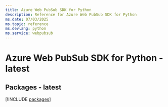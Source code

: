 ```yaml
---
title: Azure Web PubSub SDK for Python
description: Reference for Azure Web PubSub SDK for Python
ms.date: 07/03/2025
ms.topic: reference
ms.devlang: python
ms.service: webpubsub
---
```

# Azure Web PubSub SDK for Python - latest
## Packages - latest
[!INCLUDE [packages](web-pubsub-index.md)]